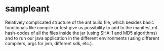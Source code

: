 # sampleant
Relatively complicated structure of the ant build file, which besides basic functionals like compile or test give us possibility to add to the manifest.mf hash-codes of all the files inside the jar (using SHA-1 and MD5 algorithms) and to run our java application in the different environments (using different compilers, args for jvm, different sdk, etc.).
